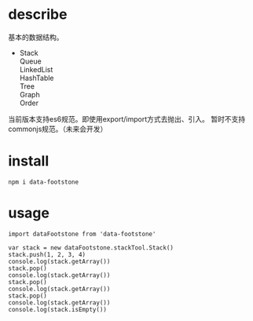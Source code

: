 # describe

基本的数据结构。

- Stack  
Queue  
LinkedList  
HashTable  
Tree  
Graph  
Order  

当前版本支持es6规范。即使用export/import方式去抛出、引入。
暂时不支持commonjs规范。（未来会开发）

# install

```
npm i data-footstone
```

# usage

```
import dataFootstone from 'data-footstone'

var stack = new dataFootstone.stackTool.Stack()
stack.push(1, 2, 3, 4)
console.log(stack.getArray())
stack.pop()
console.log(stack.getArray())
stack.pop()
console.log(stack.getArray())
stack.pop()
console.log(stack.getArray())
console.log(stack.isEmpty())
```